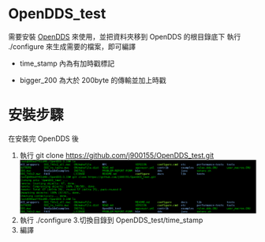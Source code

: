 # OpenDDS_test
需要安裝 [OpenDDS](http://opendds.org/) 來使用，並把資料夾移到 OpenDDS 的根目錄底下
執行 ./configure 來生成需要的檔案，即可編譯<br>

* time_stamp 內為有加時戳標記

* bigger_200 為大於 200byte 的傳輸並加上時戳
# 安裝步驟
在安裝完 OpenDDS 後
1. 執行 git clone https://github.com/j900155/OpenDDS_test.git
![clone](img/clone.png)
2. 執行 ./configure
3.切換目錄到 OpenDDS_test/time_stamp
4. 編譯


